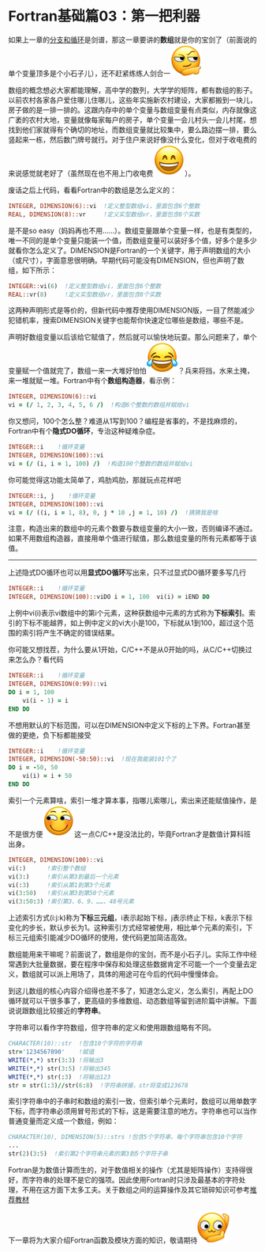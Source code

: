 # Fortran基础篇03：第一把利器

如果上一章的[分支和循环](Fortran基础篇02：你能猜到吗.md)是剑谱，那这一章要讲的**数组**就是你的宝剑了（前面说的单个变量顶多是个小石子儿），还不赶紧练练人剑合一![img](Fortran基础篇03：第一把利器.assets/2_06.png)



数组的概念想必大家都能理解，高中学的数列，大学学的矩阵，都有数组的影子。以前农村各家各户爱住哪儿住哪儿，这些年实施新农村建设，大家都搬到一块儿，房子做的是一排一排的。这跟内存中的单个变量与数组变量有点类似，内存就像这广袤的农村大地，变量就像每家每户的房子，单个变量一会儿村头一会儿村尾，想找到他们家就得有个确切的地址，而数组变量就比较集中，要么路边摆一排，要么竖起来一栋，然后数门牌号就行。对于住户来说好像没什么变化，但对于收电费的来说感觉就老好了（虽然现在也不用上门收电费![img](Fortran基础篇03：第一把利器.assets/u1F604.png)）。



废话之后上代码，看看Fortran中的数组是怎么定义的：

```fortran
INTEGER, DIMENSION(6)::vi  !定义整型数组vi，里面包含6个整数
REAL, DIMENSION(8)::vr     !定义实型数组vr，里面包含8个实数
```

是不是so easy（妈妈再也不用……）。数组变量跟单个变量一样，也是有类型的，唯一不同的是单个变量只能装一个值，而数组变量可以装好多个值，好多个是多少就看你怎么定义了。DIMENSION是Fortran的一个关键字，用于声明数组的大小（或尺寸），字面意思很明确。早期代码可能没有DIMENSION，但也声明了数组，如下所示：

```fortran
INTEGER::vi(6)  !定义整型数组vi，里面包含6个整数
REAL::vr(8)     !定义实型数组vr，里面包含8个实数
```

这两种声明形式是等价的，但新代码中推荐使用DIMENSION版，一目了然能减少犯错机率，搜索DIMENSION关键字也能帮你快速定位哪些是数组，哪些不是。



声明好数组变量以后该给它赋值了，然后就可以愉快地玩耍。那么问题来了，单个变量赋一个值就完了，数组一来一大堆好怕怕![img](Fortran基础篇03：第一把利器.assets/u1F602.png)？兵来将挡，水来土掩，来一堆就赋一堆。Fortran中有个**数组构造器**，看示例：

```fortran
INTEGER, DIMENSION(6)::vi
vi = (/ 1, 2, 3, 4, 5, 6 /)  !构造6个整数的数组并赋给vi
```

你又想问，100个怎么整？难道从1写到100？编程是省事的，不是找麻烦的，Fortran中有个**隐式DO循环**，专治这种疑难杂症。

```fortran
INTEGER::i    !循环变量
INTEGER, DIMENSION(100)::vi
vi = (/ (i, i = 1, 100) /)  !构造100个整数的数组并赋给vi
```

你可能觉得这功能太简单了，鸡肋鸡肋，那就玩点花样吧

```fortran
INTEGER::i, j    !循环变量
INTEGER, DIMENSION(100)::vi
vi = (/ ((i, i = 1, 8), 0, j * 10 ,j = 1, 10) /)  !猜猜我是啥
```

注意，构造出来的数组中的元素个数要与数组变量的大小一致，否则编译不通过。如果不用数组构造器，直接用单个值进行赋值，那么数组变量的所有元素都等于该值。

***



上述隐式DO循环也可以用**显式DO循环**写出来，只不过显式DO循环要多写几行

```fortran
INTEGER::i    !循环变量
INTEGER, DIMENSION(100)::viDO i = 1, 100  vi(i) = iEND DO
```

上例中vi(i)表示vi数组中的第i个元素，这种获数组中元素的方式称为**下标索引**。索引的下标不能越界，如上例中定义的vi大小是100，下标就从1到100，超过这个范围的索引将产生不确定的错误结果。



你可能又想找茬，为什么要从1开始，C/C++不是从0开始的吗，从C/C++切换过来怎么办？看代码

```fortran
INTEGER::i    !循环变量
INTEGER, DIMENSION(0:99)::vi
DO i = 1, 100  
	vi(i - 1) = i
END DO
```

不想用默认的下标范围，可以在DIMENSION中定义下标的上下界。Fortran甚至做的更绝，负下标都能接受

```fortran
INTEGER::i    !循环变量
INTEGER, DIMENSION(-50:50)::vi  !现在我能装101个了
DO i = -50, 50    
	vi(i) = i + 50
END DO
```



索引一个元素算啥，索引一堆才算本事，指哪儿索哪儿，索出来还能赋值操作，是不是很方便![img](Fortran基础篇03：第一把利器.assets/2_02.png)这一点C/C++是没法比的，毕竟Fortran才是数值计算科班出身。

```fortran
INTEGER, DIMENSION(100)::vi
vi(:)      !索引整个数组
vi(3:)     !索引从第3到最后一个元素
vi(:3)     !索引从第1到第3个元素
vi(3:50)   !索引从第3到第50个元素
vi(3:50:3) !索引第3、6、9、……、48号元素
```

上述索引方式(i:j:k)称为**下标三元组**，i表示起始下标，j表示终止下标，k表示下标变化的步长，默认步长为1。这种索引方式经常被使用，相比单个元素的索引，下标三元组索引能减少DO循环的使用，使代码更加简洁高效。



数组能用来干嘛呢？前面说了，数组是你的宝剑，而不是小石子儿。实际工作中经常遇到大批量数据，要在程序中保存和处理这些数据肯定不可能一个一个变量去定义，数组就可以派上用场了，具体的用途可在今后的代码中慢慢体会。



到这儿数组的核心内容介绍得也差不多了，知道怎么定义，怎么索引，再配上DO循环就可以干很多事了，更高级的多维数组、动态数组等留到进阶篇中讲解。下面说说跟数组比较接近的**字符串**。



字符串可以看作字符数组，但字符串的定义和使用跟数组略有不同。

```fortran
CHARACTER(10)::str  !包含10个字符的字符串
str='1234567890'    !赋值
WRITE(*,*) str(3:3) !将输出3
WRITE(*,*) str(3:5) !将输出345
WRITE(*,*) str(:3)  !将输出123
str = str(1:3)//str(6:8)  !字符串拼接，str将变成123678
```

索引字符串中的子串时和数组的索引一致，但索引单个元素时，数组可以用单数字下标，而字符串必须用冒号形式的下标，这是需要注意的地方。字符串也可以当作普通变量而定义成一个数组，例如：

```fortran
CHARACTER(10), DIMENSION(5)::strs !包含5个字符串，每个字符串包含10个字符
...
str(2)(3:5)  !索引第2个字符串元素的第3到5个字符子串
```



Fortran是为数值计算而生的，对于数值相关的操作（尤其是矩阵操作）支持得很好，而字符串的处理不是它的强项。因此使用Fortran时只涉及最基本的字符处理，不用在这方面下太多工夫。关于数组之间的运算操作及其它琐碎知识可参考[推荐教材](Fortran系列：写在前面.md)



下一章将为大家介绍Fortran函数及模块方面的知识，敬请期待![img](Fortran基础篇03：第一把利器.assets/2_04.png)